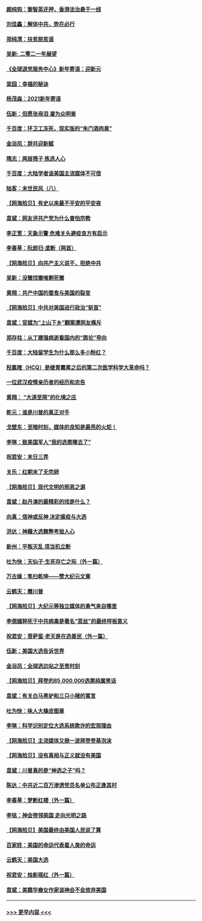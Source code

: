 #### [颜纯钩：黎智英还押，香港法治悬于一线](../pages/nsc993/n12661371.md?t=01021201) 
#### [刘佳鑫：解体中共，势在必行](../pages/nsc993/n12661335.md?t=01021201) 
#### [郑纯清：扶贫脱贫谣](../pages/nsc993/n12658729.md?t=01021201) 
#### [吴新: 二零二一年展望](../pages/nsc993/n12658664.md?t=01021201) 
#### [《全球退党服务中心》新年寄语：迎新元](../pages/nsc993/n12658408.md?t=01021201) 
#### [梁园：幸福的秘诀](../pages/nsc993/n12658061.md?t=01021201) 
#### [杨茂森：2021新年寄语](../pages/nsc993/n12658128.md?t=01021201) 
#### [伍新：但愿张母泪 凝为众明鉴](../pages/nsc993/n12656861.md?t=01021201) 
#### [千百度：环卫工冻死，现实版的“朱门酒肉臭”](../pages/nsc993/n12655588.md?t=01021201) 
#### [金浴凤：辞共迎新赋](../pages/nsc993/n12653369.md?t=01021201) 
#### [隋志：两层筛子 拣选人心](../pages/nsc993/n12653341.md?t=01021201) 
#### [千百度：大陆学者谈美国主流媒体不可信](../pages/nsc993/n12651269.md?t=01021201) 
#### [陆客：末世民风（八）](../pages/nsc993/n12648233.md?t=01021201) 
#### [【网海拾贝】有史以来最不平安的平安夜](../pages/nsc993/n12647164.md?t=01021201) 
#### [袁斌：网友评共产党为什么害怕宗教](../pages/nsc993/n12647003.md?t=01021201) 
#### [李正宽：天象示警 危难关头避疫良方有启示](../pages/nsc993/n12646262.md?t=01021201) 
#### [李春草：阮郎归‧垄断（两首）](../pages/nsc993/n12646302.md?t=01021201) 
#### [【网海拾贝】向共产主义说不，拒绝中共](../pages/nsc993/n12645941.md?t=01021201) 
#### [吴新：没辙找辙唯剩死辙](../pages/nsc993/n12643919.md?t=01021201) 
#### [黄翔：共产中国的蚕食与美国的裂变](../pages/nsc993/n12643727.md?t=01021201) 
#### [【网海拾贝】中共对美国进行政治“斩首”](../pages/nsc993/n12642290.md?t=01021201) 
#### [袁斌：官媒为“上山下乡”翻案遭网友痛斥](../pages/nsc993/n12642071.md?t=01021201) 
#### [郑存柱：从丁建强病逝看国内的“舆论”导向](../pages/nsc993/n12640944.md?t=01021201) 
#### [千百度：大陆留学生为什么那么多小粉红？](../pages/nsc993/n12639306.md?t=01021201) 
#### [羟氯喹（HCQ）是继青霉素之后的第二次医学科学大革命吗？](../pages/nsc993/n12638564.md?t=01021201) 
#### [一位武汉疫情亲历者的经历和忠告](../pages/nsc993/n12639029.md?t=01021201) 
#### [黄翔： “大道至简”的化境之庄](../pages/nsc993/n12637541.md?t=01021201) 
#### [乾元：谁是川普的真正对手](../pages/nsc993/n12637090.md?t=01021201) 
#### [戈壁东：至暗时刻，媒体的良知是最亮的火炬！](../pages/nsc993/n12637042.md?t=01021201) 
#### [李琳：致美国军人“我的选票哪去了”](../pages/nsc993/n12635351.md?t=01021201) 
#### [祝君安：末日三弄](../pages/nsc993/n12635324.md?t=01021201) 
#### [关乐：红朝末了无完卵](../pages/nsc993/n12635315.md?t=01021201) 
#### [【网海拾贝】现代文明的邪恶之源](../pages/nsc993/n12634425.md?t=01021201) 
#### [袁斌：赵丹演的最精彩的戏是什么？](../pages/nsc993/n12633316.md?t=01021201) 
#### [向真：信神或反神 决定瘟疫与大选](../pages/nsc993/n12632710.md?t=01021201) 
#### [洪达：神藉大选舞弊考验人心](../pages/nsc993/n12631962.md?t=01021201) 
#### [新州：平叛灭乱  须当机立断](../pages/nsc993/n12631946.md?t=01021201) 
#### [吐为快：天仙子‧生死存亡之际（外一篇）](../pages/nsc993/n12631927.md?t=01021201) 
#### [万古缘：笔扫乾坤——赞大纪元文章](../pages/nsc993/n12631922.md?t=01021201) 
#### [云鹤天：赠川普](../pages/nsc993/n12631823.md?t=01021201) 
#### [【网海拾贝】大纪元等独立媒体的勇气来自哪里](../pages/nsc993/n12629961.md?t=01021201) 
#### [李偲嫣猝死于中共病毒是著名“蓝丝”的最终样板意义](../pages/nsc993/n12628812.md?t=01021201) 
#### [祝君安：菩萨蛮·老天是在选善民（外一篇）](../pages/nsc993/n12628793.md?t=01021201) 
#### [伍新：美国大选告诉世界](../pages/nsc993/n12628768.md?t=01021201) 
#### [金浴凤：全球选边站之至贵时刻](../pages/nsc993/n12627318.md?t=01021201) 
#### [【网海拾贝】拜登的85,000,000选票纯属笑话](../pages/nsc993/n12626569.md?t=01021201) 
#### [袁斌：有关白马黑驴和三只小猪的寓言](../pages/nsc993/n12626198.md?t=01021201) 
#### [吐为快：咏人大橡皮图章](../pages/nsc993/n12624470.md?t=01021201) 
#### [李琳：科学识别定位大选系统欺诈的宏观理由](../pages/nsc993/n12624340.md?t=01021201) 
#### [【网海拾贝】主流媒体又掀一波拜登登基泡沫](../pages/nsc993/n12624000.md?t=01021201) 
#### [【网海拾贝】没有真相与正义就没有美国](../pages/nsc993/n12621885.md?t=01021201) 
#### [袁斌：川普真的是“神选之子”吗？](../pages/nsc993/n12621749.md?t=01021201) 
#### [陈达：中共近二百万渗透党员名单公布正逢其时](../pages/nsc993/n12620870.md?t=01021201) 
#### [李春草：梦断红楼（外一篇）](../pages/nsc993/n12619122.md?t=01021201) 
#### [李铭：神会带领美国 走向光明之路](../pages/nsc993/n12618584.md?t=01021201) 
#### [【网海拾贝】美国最终由美国人民说了算](../pages/nsc993/n12617255.md?t=01021201) 
#### [百家姓：美国的命运代表着人类的命运](../pages/nsc993/n12615838.md?t=01021201) 
#### [云鹤天：美国大选](../pages/nsc993/n12615994.md?t=01021201) 
#### [祝君安：烛影摇红（外一篇）](../pages/nsc993/n12615975.md?t=01021201) 
#### [袁斌：美籍华裔女作家谈神会不会放弃美国](../pages/nsc993/n12615263.md?t=01021201) 

----
#### [ >>> 更早内容 <<< ](../indexes/nsc993-earlier.md)
